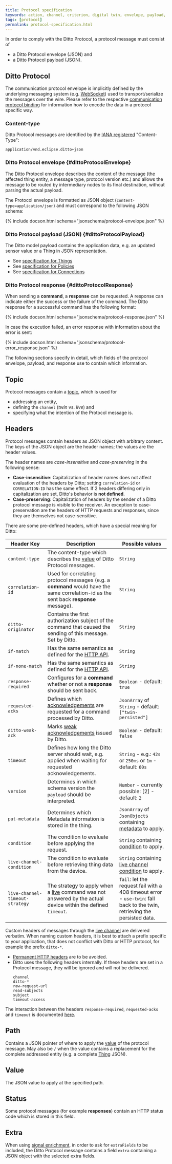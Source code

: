 ```yaml
---
title: Protocol specification
keywords: action, channel, criterion, digital twin, envelope, payload, protocol, specification, twin
tags: [protocol]
permalink: protocol-specification.html
---
```


In order to comply with the Ditto Protocol, a protocol message must consist of

* a Ditto Protocol envelope (JSON) and
* a Ditto Protocol payload (JSON).


## Ditto Protocol

The communication protocol envelope is implicitly defined by the underlying messaging system 
(e.g. [WebSocket](httpapi-protocol-bindings-websocket.html)) used to transport/serialize the messages over the wire.
Please refer to the respective [communication protocol binding](protocol-bindings.html) for information how to encode
the data in a protocol specific way.

### Content-type

Ditto Protocol messages are identified by the 
[IANA registered](https://www.iana.org/assignments/media-types/application/vnd.eclipse.ditto+json) "Content-Type":

```
application/vnd.eclipse.ditto+json
```

### Ditto Protocol envelope {#dittoProtocolEnvelope}

The Ditto Protocol envelope describes the content of the message (the affected thing entity, a message type, protocol
version etc.) and allows the message to be routed by intermediary nodes to its final destination, without parsing the
actual payload.

The Protocol envelope is formatted as JSON object (`content-type=application/json`) and must correspond to the 
following JSON schema:

{% include docson.html schema="jsonschema/protocol-envelope.json" %}


### Ditto Protocol payload (JSON) {#dittoProtocolPayload}

The Ditto model payload contains the application data, e.g. an updated sensor value or a Thing in JSON representation.
 
* See [specification for Things](protocol-specification-things.html)
* See [specification for Policies](protocol-specification-policies.html) 
* See [specification for Connections](protocol-specification-connections.html) 


### Ditto Protocol response {#dittoProtocolResponse}

When sending a **command**, a **response** can be requested.
A response can indicate either the success or the failure of the command. 
The Ditto response for a successful command has the following format:

{% include docson.html schema="jsonschema/protocol-response.json" %}

In case the execution failed, an error response with information about the error is sent:

{% include docson.html schema="jsonschema/protocol-error_response.json" %}

The following sections specify in detail, which fields of the protocol envelope, payload, and response use to contain
which information.


## Topic

Protocol messages contain a [topic](protocol-specification-topic.html), which is used for
* addressing an entity,
* defining the `channel` (*twin* vs. *live*) and
* specifying what the intention of the Protocol message is.

## Headers

Protocol messages contain headers as JSON object with arbitrary content.
The keys of the JSON object are the header names; the values are the header values.

The header names are *case-insensitive* and *case-preserving* in the following sense:
- **Case-insensitive**: Capitalization of header names does not affect evaluation of the headers by Ditto;
setting `correlation-id` or `CORRELATION-ID` has the same effect. If 2 headers differing only in capitalization
are set, Ditto's behavior is **not defined**.
- **Case-preserving**: Capitalization of headers by the sender of a Ditto protocol message is visible to the receiver.
An exception to case-preservation are the headers of HTTP requests and responses,
since they are themselves not case-sensitive.

There are some pre-defined headers, which have a special meaning for Ditto:

| Header Key                      | Description                                                                                                                        | Possible values                                                                                                           |
|---------------------------------|------------------------------------------------------------------------------------------------------------------------------------|---------------------------------------------------------------------------------------------------------------------------|
| `content-type`                  | The content-type which describes the [value](#value) of Ditto Protocol messages.                                                   | `String`                                                                                                                  |
| `correlation-id`                | Used for correlating protocol messages (e.g. a **command** would have the same correlation-id as the sent back **response** message). | `String`                                                                                                                  |
| `ditto-originator`              | Contains the first authorization subject of the command that caused the sending of this message. Set by Ditto.                     | `String`                                                                                                                  |
| `if-match`                      | Has the same semantics as defined for the [HTTP API](httpapi-concepts.html#conditional-requests).                                  | `String`                                                                                                                  |
| `if-none-match`                 | Has the same semantics as defined for the [HTTP API](httpapi-concepts.html#conditional-requests).                                  | `String`                                                                                                                  |
| `response-required`             | Configures for a **command** whether or not a **response** should be sent back.                                                    | `Boolean` - default: `true`                                                                                               |
| `requested-acks`                | Defines which [acknowledgements](basic-acknowledgements.html) are requested for a command processed by Ditto.                      | `JsonArray` of `String` - default: `["twin-persisted"]`                                                                   |
| `ditto-weak-ack`                | Marks [weak acknowledgements](basic-acknowledgements.html) issued by Ditto.                                                        | `Boolean` - default: `false`                                                                                              |
| `timeout`                       | Defines how long the Ditto server should wait, e.g. applied when waiting for requested acknowledgements.                           | `String` - e.g.: `42s` or `250ms` or `1m` - default: `60s`                                                                |
| `version`                       | Determines in which schema version the `payload` should be interpreted.                                                            | `Number` - currently possible: \[2\] - default: `2`                                                                       |
| `put-metadata`                  | Determines which Metadata information is stored in the thing.                                                                      | `JsonArray` of `JsonObject`s containing [metadata](basic-metadata.html) to apply.                                         |
| `condition`                     | The condition to evaluate before applying the request.                                                                             | `String` containing [condition](basic-conditional-requests.html) to apply.                                                |
| `live-channel-condition`        | The condition to evaluate before retrieving thing data from the device.                                                            | `String` containing [live channel condition](basic-conditional-requests.html#live-channel-condition) to apply.            |
| `live-channel-timeout-strategy` | The strategy to apply when a [live](protocol-twinlive.html#live) command was not answered by the actual device within the defined `timeout`.                  | `fail`: let the request fail with a 408 timeout error - `use-twin`: fall back to the twin, retrieving the persisted data. |

Custom headers of messages through the [live channel](protocol-twinlive.html#live) are delivered verbatim. When naming 
custom headers, it is best to attach a prefix specific to your application, that does not conflict with Ditto or
HTTP protocol, for example the prefix `ditto-*`.
* [Permanent HTTP headers](https://www.iana.org/assignments/message-headers/message-headers.xml) are to be avoided.
* Ditto uses the following headers internally. If these headers are set in a Protocol message, they will be ignored 
  and will not be delivered.
  ```
  channel
  ditto-*
  raw-request-url
  read-subjects
  subject
  timeout-access
  ```

The interaction between the headers `response-required`, `requested-acks` and `timeout` is documented
[here](basic-acknowledgements.html#interaction-between-headers).


## Path

Contains a JSON pointer of where to apply the [value](#value) of the protocol message.
May also be `/` when the value contains a replacement for the complete addressed entity (e.g. a complete
[Thing](basic-thing.html) JSON).

## Value

The JSON value to apply at the specified path.

## Status

Some protocol messages (for example **responses**) contain an HTTP status code which is stored in this field.

## Extra

When using [signal enrichment](basic-enrichment.html), in order to ask for `extraFields` to be included, the
Ditto Protocol message contains a field `extra` containing a JSON object with the selected extra fields.
